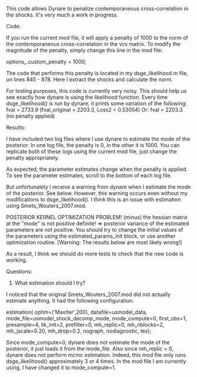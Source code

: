 This code allows Dynare to penalize contemporaneous cross-correlation in the shocks. It's very much a work in progress.

Code:

If you run the current mod file, it will apply a penalty of 1000 to the norm of the contemporaneous cross-correlation in the vcv matrix. To modify the magnitude of the penalty, simply change this line in the mod file:

options_.custom_penalty = 1000;

The code that performs this penalty is located in my dsge_likelihood.m file, on lines 845 - 878. Here I extract the shocks and calculate the norm. 

For testing purposes, this code is currently very noisy. This should help us see exactly how dynare is using the likelihood function. Every time dsge_likelihood() is run by dynare, it prints some variation of the following:
fval = 2733.9 (fval_original = 2203.3, Loss2 = 0.53054)
Or:
fval = 2203.3 (no penalty applied)

Results:

I have included two log files where I use dynare to estimate the mode of the posterior. In one log file, the penalty is 0, in the other it is 1000. You can replicate both of these logs using the current mod file, just change the penalty appropriately.

As expected, the parameter estimates change when the penalty is applied. To see the parameter estimates, scroll to the bottom of each log file.

But unfortunately I receive a warning from dynare when I estimate the mode of the posterior. See below. However, this warning occurs even without my modifications to dsge_likelihood(). I think this is an issue with estimation using Smets_Wouters_2007.mod.

POSTERIOR KERNEL OPTIMIZATION PROBLEM!
 (minus) the hessian matrix at the "mode" is not positive definite!
=> posterior variance of the estimated parameters are not positive.
You should try to change the initial values of the parameters using
the estimated_params_init block, or use another optimization routine.
[Warning: The results below are most likely wrong!]

As a result, I think we should do more tests to check that the new code is working.

Questions:

1. What estimation should I try? 

I noticed that the original Smets_Wouters_2007.mod did not actually estimate anything. It had the following configuration: 

estimation(
optim=('MaxIter',200),
datafile=usmodel_data,
mode_file=usmodel_shock_decomp_mode,
mode_compute=0,
first_obs=1,
presample=4,
lik_init=2,
prefilter=0,
mh_replic=0,
mh_nblocks=2,
mh_jscale=0.20,
mh_drop=0.2, nograph, nodiagnostic, tex);

Since mode_compute=0, dynare does not estimate the mode of the posterior, it just loads it from the mode_file. Also since mh_replic = 0, dynare does not perform mcmc estimation. Indeed, this mod file only runs dsge_likelihood() approximately 3 or 4 times. In the mod file I am currently using, I have changed it to mode_compute=1.
